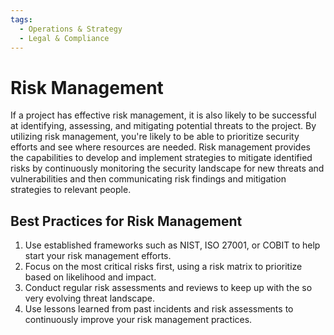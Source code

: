 ```yaml
---
tags:
  - Operations & Strategy
  - Legal & Compliance
---
```


# Risk Management

If a project has effective risk management, it is also likely to be successful at identifying, assessing, and mitigating potential threats to the project. By utilizing risk management, you're likely to be able to prioritize security efforts and see where resources are needed. Risk management provides the capabilities to develop and implement strategies to mitigate identified risks by continuously monitoring the security landscape for new threats and vulnerabilities and then communicating risk findings and mitigation strategies to relevant people.

## Best Practices for Risk Management

1. Use established frameworks such as NIST, ISO 27001, or COBIT to help start your risk management efforts.
2. Focus on the most critical risks first, using a risk matrix to prioritize based on likelihood and impact.
3. Conduct regular risk assessments and reviews to keep up with the so very evolving threat landscape.
4. Use lessons learned from past incidents and risk assessments to continuously improve your risk management practices.
